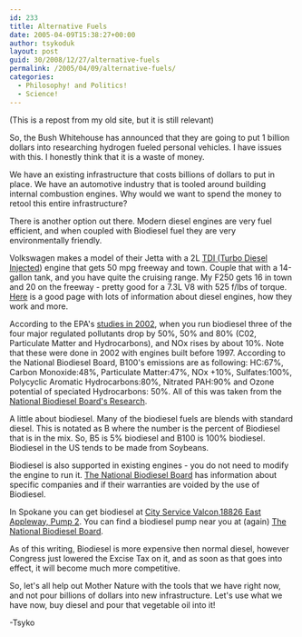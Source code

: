 ```yaml
---
id: 233
title: Alternative Fuels
date: 2005-04-09T15:38:27+00:00
author: tsykoduk
layout: post
guid: 30/2008/12/27/alternative-fuels
permalink: /2005/04/09/alternative-fuels/
categories:
  - Philosophy! and Politics!
  - Science!
---
```

<p>(This is a repost from my old site, but it is still relevant)</p>


<p>So, the Bush Whitehouse has announced that they are going to put 1 billion dollars into researching hydrogen fueled personal vehicles. I have issues with this. I honestly think that it is a waste of money.</p>


<p>We have an existing infrastructure that costs billions of dollars to put in place. We have an automotive industry that is tooled around building internal combustion engines. Why would we want to spend the money to retool this entire infrastructure?</p>


<p>There is another option out there. Modern diesel engines are very fuel efficient, and when coupled with Biodiesel fuel they are very environmentally friendly.</p>


<p>Volkswagen makes a model of their Jetta with a 2L <a href="http://www.tdiclub.com/TDIFAQ/TDiFAQ-1.html"><span class="caps">TDI</span> (Turbo Diesel Injected</a>) engine that gets 50 mpg freeway and town. Couple that with a 14-gallon tank, and you have quite the cruising range. My <span class="caps">F250</span> gets 16 in town and 20 on the freeway - pretty good for a 7.3L V8 with 525 f/lbs of torque. <a href="http://auto.howstuffworks.com/question399.htm">Here</a> is a good page with lots of information about diesel engines, how they work and more.</p>


<p>According to the <span class="caps">EPA</span>'s <a href="http://www.epa.gov/otaq/models/biodsl.htm">studies in 2002</a>, when you run biodiesel three of the four major regulated pollutants drop by 50%, 50% and 80% (C02, Particulate Matter and Hydrocarbons), and NOx rises by about 10%. Note that these were done in 2002 with engines built before 1997. According to the National Biodiesel Board, <span class="caps">B100</span>'s emissions are as following: HC:67%, Carbon Monoxide:48%, Particulate Matter:47%, NOx +10%, Sulfates:100%, Polycyclic Aromatic Hydrocarbons:80%, Nitrated <span class="caps">PAH</span>:90% and Ozone potential of speciated Hydrocarbons: 50%. All of this was taken from the <a href="http://www.biodiesel.org/pdf_files/emissions.pdf">National Biodiesel Board's Research</a>.</p>


<p>A little about biodiesel. Many of the biodiesel fuels are blends with standard diesel. This is notated as B where the number is the percent of Biodiesel that is in the mix. So, B5 is 5% biodiesel and <span class="caps">B100</span> is 100% biodiesel. Biodiesel in the US tends to be made from Soybeans.</p>


<p>Biodiesel is also supported in existing engines - you do not need to modify the engine to run it. <a href="http://www.biodiesel.org/resources/fuelfactsheets/standards_and_warranties.shtm">The National Biodiesel Board</a> has information about specific companies and if their warranties are voided by the use of Biodiesel.</p>


<p>In Spokane you can get biodiesel at <a href="http://www.mapquest.com/maps/print.adp?mapdata=OE4WNszgW9w1%252f4HWa41NWUo6bFFkGVqyKjQNv36KWZRrBKqKpEMPpiPFucMzEWkF2eHoq4d0ZRw1N5pEe77syDot8GF67lr9HjM3airn9dNMWb4Ymk9HUqhN2dB9MK9whkwYtXIQtFHldMzXte4MzR%252f9sjpyHD%252bKHlrnwuiSi4BbjMS2b3eVoPCJlm6c2rJu6H%252brmmM5iJh25cFoXYhnTlkpDBWpv5egrAWIAwkDgeGJMUWyd%252f56%252bkMA0eUUTwXOnlLcdUNPActZqLTKJntShL3TmZy1AEchb3hJXlowsImqJ5QUY97%252fpvRVUjdWEoJDlwmjSEnDVgvJYaqcrD6qcgzxrZrejrjXF7it4TOR2S%252f%252f6Q81ehbqrYNxic%252f6ok%252fM99ZBNoqDYD2yCjeYaVO5KMKVhh%252fT4oGe3C3BnSeoLvYsjTpUuBfHkIIo8rFfjSc8Omm9GwcPdbYkD3%252bvnvYYmpDy9WfpNAfQLIpXHpJomS2tfi0sAjQxdv9k88jN%252bPbMytKJM0sRNUk%253d">City Service Valcon,18826 East Appleway, Pump 2</a>. You can find a biodiesel pump near you at (again) <a href="http://www.biodiesel.org/buyingbiodiesel/retailfuelingsites/default.shtm">The National Biodiesel Board</a>.</p>


<p>As of this writing, Biodiesel is more expensive then normal diesel, however Congress just lowered the Excise Tax on it, and as soon as that goes into effect, it will become much more competitive.</p>


<p>So, let's all help out Mother Nature with the tools that we have right now, and not pour billions of dollars into new infrastructure. Let's use what we have now, buy diesel and pour that vegetable oil into it!</p>


<p>-Tsyko</p>